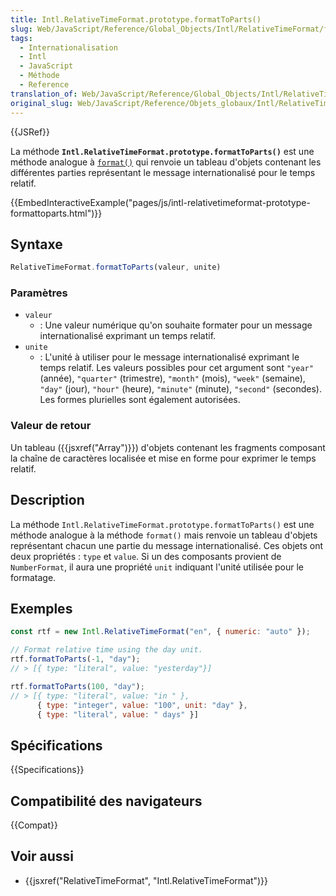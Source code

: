 ```yaml
---
title: Intl.RelativeTimeFormat.prototype.formatToParts()
slug: Web/JavaScript/Reference/Global_Objects/Intl/RelativeTimeFormat/formatToParts
tags:
  - Internationalisation
  - Intl
  - JavaScript
  - Méthode
  - Reference
translation_of: Web/JavaScript/Reference/Global_Objects/Intl/RelativeTimeFormat/formatToParts
original_slug: Web/JavaScript/Reference/Objets_globaux/Intl/RelativeTimeFormat/formatToParts
---
```


{{JSRef}}

La méthode **`Intl.RelativeTimeFormat.prototype.formatToParts()`** est une méthode analogue à [`format()`](/fr/docs/Web/JavaScript/Reference/Objets_globaux/Intl.RelativeTimeFormat/format) qui renvoie un tableau d'objets contenant les différentes parties représentant le message internationalisé pour le temps relatif.

{{EmbedInteractiveExample("pages/js/intl-relativetimeformat-prototype-formattoparts.html")}}

## Syntaxe

```js
RelativeTimeFormat.formatToParts(valeur, unite)
```

### Paramètres

- `valeur`
  - : Une valeur numérique qu'on souhaite formater pour un message internationalisé exprimant un temps relatif.
- `unite`
  - : L'unité à utiliser pour le message internationalisé exprimant le temps relatif. Les valeurs possibles pour cet argument sont `"year"` (année), `"quarter"` (trimestre), `"month"` (mois), `"week"` (semaine), `"day"` (jour), `"hour"` (heure), `"minute"` (minute), `"second"` (secondes). Les formes plurielles sont également autorisées.

### Valeur de retour

Un tableau ({{jsxref("Array")}}) d'objets contenant les fragments composant la chaîne de caractères localisée et mise en forme pour exprimer le temps relatif.

## Description

La méthode `Intl.RelativeTimeFormat.prototype.formatToParts()` est une méthode analogue à la méthode `format()` mais renvoie un tableau d'objets représentant chacun une partie du message internationalisé. Ces objets ont deux propriétés : `type` et `value`. Si un des composants provient de `NumberFormat`, il aura une propriété `unit` indiquant l'unité utilisée pour le formatage.

## Exemples

```js
const rtf = new Intl.RelativeTimeFormat("en", { numeric: "auto" });

// Format relative time using the day unit.
rtf.formatToParts(-1, "day");
// > [{ type: "literal", value: "yesterday"}]

rtf.formatToParts(100, "day");
// > [{ type: "literal", value: "in " },
      { type: "integer", value: "100", unit: "day" },
      { type: "literal", value: " days" }]
```

## Spécifications

{{Specifications}}

## Compatibilité des navigateurs

{{Compat}}

## Voir aussi

- {{jsxref("RelativeTimeFormat", "Intl.RelativeTimeFormat")}}
